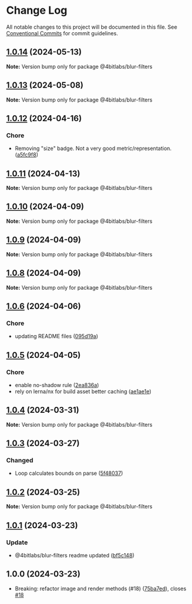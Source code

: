 # Change Log

All notable changes to this project will be documented in this file.
See [Conventional Commits](https://conventionalcommits.org) for commit guidelines.

## [1.0.14](https://github.com/32bitkid/sci.js/compare/@4bitlabs/blur-filters@1.0.13...@4bitlabs/blur-filters@1.0.14) (2024-05-13)

**Note:** Version bump only for package @4bitlabs/blur-filters

## [1.0.13](https://github.com/32bitkid/sci.js/compare/@4bitlabs/blur-filters@1.0.12...@4bitlabs/blur-filters@1.0.13) (2024-05-08)

**Note:** Version bump only for package @4bitlabs/blur-filters

## [1.0.12](https://github.com/32bitkid/sci.js/compare/@4bitlabs/blur-filters@1.0.11...@4bitlabs/blur-filters@1.0.12) (2024-04-16)

### Chore

- Removing "size" badge. Not a very good metric/representation. ([a5fc9f8](https://github.com/32bitkid/sci.js/commit/a5fc9f8a9d65a64a8ce9330c620e359cf2b17ac7))

## [1.0.11](https://github.com/32bitkid/sci.js/compare/@4bitlabs/blur-filters@1.0.10...@4bitlabs/blur-filters@1.0.11) (2024-04-13)

**Note:** Version bump only for package @4bitlabs/blur-filters

## [1.0.10](https://github.com/32bitkid/sci.js/compare/@4bitlabs/blur-filters@1.0.9...@4bitlabs/blur-filters@1.0.10) (2024-04-09)

**Note:** Version bump only for package @4bitlabs/blur-filters

## [1.0.9](https://github.com/32bitkid/sci.js/compare/@4bitlabs/blur-filters@1.0.8...@4bitlabs/blur-filters@1.0.9) (2024-04-09)

**Note:** Version bump only for package @4bitlabs/blur-filters

## [1.0.8](https://github.com/32bitkid/sci.js/compare/@4bitlabs/blur-filters@1.0.7...@4bitlabs/blur-filters@1.0.8) (2024-04-09)

**Note:** Version bump only for package @4bitlabs/blur-filters

## [1.0.6](https://github.com/32bitkid/sci.js/compare/@4bitlabs/blur-filters@1.0.5...@4bitlabs/blur-filters@1.0.6) (2024-04-06)

### Chore

- updating README files ([095d19a](https://github.com/32bitkid/sci.js/commit/095d19af411d091c4315da129312e1d063bd2e39))

## [1.0.5](https://github.com/32bitkid/sci.js/compare/@4bitlabs/blur-filters@1.0.4...@4bitlabs/blur-filters@1.0.5) (2024-04-05)

### Chore

- enable no-shadow rule ([2ea836a](https://github.com/32bitkid/sci.js/commit/2ea836add49b0a30810a2241d400ca38e0b0b1ed))
- rely on lerna/nx for build asset better caching ([ae1ae1e](https://github.com/32bitkid/sci.js/commit/ae1ae1eb4ead8e89a4d53ea0bcfcbc8e107b1488))

## [1.0.4](https://github.com/32bitkid/sci.js/compare/@4bitlabs/blur-filters@1.0.3...@4bitlabs/blur-filters@1.0.4) (2024-03-31)

**Note:** Version bump only for package @4bitlabs/blur-filters

## [1.0.3](https://github.com/32bitkid/sci.js/compare/@4bitlabs/blur-filters@1.0.2...@4bitlabs/blur-filters@1.0.3) (2024-03-27)

### Changed

- Loop calculates bounds on parse ([5f48037](https://github.com/32bitkid/sci.js/commit/5f480376ecf0f4460f6e60645f04e948d0a3c62d))

## [1.0.2](https://github.com/32bitkid/sci.js/compare/@4bitlabs/blur-filters@1.0.1...@4bitlabs/blur-filters@1.0.2) (2024-03-25)

**Note:** Version bump only for package @4bitlabs/blur-filters

## [1.0.1](https://github.com/32bitkid/sci.js/compare/@4bitlabs/blur-filters@1.0.0...@4bitlabs/blur-filters@1.0.1) (2024-03-23)

### Update

- @4bitlabs/blur-filters readme updated ([bf5c148](https://github.com/32bitkid/sci.js/commit/bf5c148e97c84baf4609873c6cf7178a3c31f62e))

## 1.0.0 (2024-03-23)

- Breaking: refactor image and render methods (#18) ([75ba7ed](https://github.com/32bitkid/sci.js/commit/75ba7ed)), closes [#18](https://github.com/32bitkid/sci.js/issues/18)
